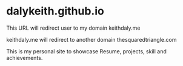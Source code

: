 # dalykeith.github.io

This URL will redirect user to my domain keithdaly.me

keithdaly.me will redirect to another domain thesquaredtriangle.com

This is my personal site to showcase Resume, projects, skill and achievements. 
